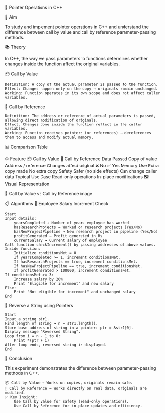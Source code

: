 🧵 Pointer Operations in C++

🎯 Aim

To study and implement pointer operations in C++ and understand the difference between call by value and call by reference parameter-passing methods.

📚 Theory

In C++, the way we pass parameters to functions determines whether changes inside the function affect the original variables.

📦 Call by Value

    Definition: A copy of the actual parameter is passed to the function.
    Effect: Changes happen only on the copy → originals remain unchanged.
    Working: Function operates in its own scope and does not affect caller variables.


🔗 Call by Reference

    Definition: The address or reference of actual parameters is passed, allowing direct modification of originals.
    Effect: Changes done inside the function reflect in the caller variables.
    Working: Function receives pointers (or references) → dereferences them to access and modify actual memory.


📊 Comparison Table

⚙️ Feature 	📦 Call by Value 	🔗 Call by Reference
Data Passed 	Copy of value 	Address / reference
Changes affect original 	❌ No 	✅ Yes
Memory Use 	Extra copy made 	No extra copy
Safety 	Safer (no side effects) 	Can change caller data
Typical Use Case 	Read-only operations 	In-place modifications
🖼️ Visual Representation

📌 Call by Value vs Call by Reference
image

📋 Algorithms
🔹 Employee Salary Increment Check

    Start
    Input details:
        yearsCompleted → Number of years employee has worked
        hasResearchProjects → Worked on research projects (Yes/No)
        hasNewProjectPipeline → New research project in pipeline (Yes/No)
        profitGenerated → Profit generated in Rs
        currentSalary → Current salary of employee
    Call function checkIncrement() by passing addresses of above values.
    Inside function:
        Initialize conditionsMet = 0
        If yearsCompleted >= 1, increment conditionsMet.
        If hasResearchProjects == true, increment conditionsMet.
        If hasNewProjectPipeline == true, increment conditionsMet.
        If profitGenerated > 100000, increment conditionsMet.
    If conditionsMet >= 3:
        Increase salary by 20%
        Print "Eligible for increment" and new salary
    Else:
        Print "Not eligible for increment" and unchanged salary
    End

🔹 Reverse a String using Pointers

    Start
    Input a string str1.
    Find length of string → n = str1.length().
    Store base address of string in a pointer: ptr = &str1[0].
    Display message "Reversed String".
    Loop from i = n - 1 to 0:
        Print *(ptr + i)
    After loop ends, reversed string is displayed.
    End

🧠 Conclusion

This experiment demonstrates the difference between parameter-passing methods in C++.

    📦 Call by Value → Works on copies, originals remain safe.
    🔗 Call by Reference → Works directly on real data, originals are modified.
    ✅ Key Insight:
        Use Call by Value for safety (read-only operations).
        Use Call by Reference for in-place updates and efficiency.
